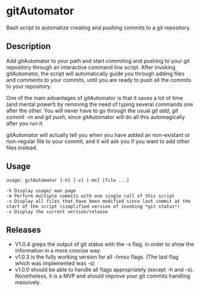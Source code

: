 # gitAutomator

Bash script to automatize creating and pushing commits to a git repository.

## Description
Add gitAutomator to your path and start commiting and pushing to your git repository through an interactive command line script. After invoking gitAutomator, the script will automatically guide you through adding files and comments to your commits, until you are ready to push all the commits to your repository.

One of the main advantages of gitAutomator is that it saves a lot of time (and mental power!) by removing the need of typing several commands one after the other. You will never have to go through the usual _git add_, _git commit -m_ and _git push_, since gitAutomator will do all this automagically after you run it.

gitAutomator will actually tell you when you have added an non-existant or non-regular file to your commit, and it will ask you if you want to add other files instead.

## Usage
```
usage: gitAutomator [-h] [-v] [-ms] [file ...] 

-h Display usage/ man page
-m Perform multiple commits with one single call of this script
-s Display all files that have been modified since last commit at the start of the script (simplified version of invoking *git status*)
-v Display the current version/release

```
## Releases
* V1.0.4 greps the output of git status with the -s flag, in order to show the information in a more concise way.
* v1.0.3 is the fully working version for all -hmsv flags. (The last flag which was implemented was -s)
* v1.0.0 should be able to handle all flags appropriately (except -h and -s). Nonetheless, it is a MVP and should improve your git commits handling massively.

